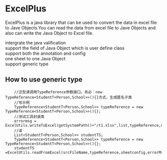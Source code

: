 ExcelPlus
===
ExcelPlus is a java library that can be used to convert the data in excel file to Jave Objects.You can read the data from excel file to Jave Objects and also can write the Java Object to Excel file.

intergrate the java valification <br> 
support the field of Java Object which is user define class <br> 
support both the annotation and config  <br> 
one sheet to one Java Object <br> 
support generic type <br> 

How to use generic type
---

        //泛型请调用TypeReference参数接口。务必：new TypeReference<StudentT<Person,School>>(){}方式，生成匿名子类
        //写示例
        TypeReference<StudentT<Person,School>> typeReference = new TypeReference<StudentT<Person,School>>(){};
        //测试工具封装类
        errormsg = ExcelUtils.writeToExcel(getSystemPath()+"/t1.xlsx",list,typeReference,null);
        //读
        List<StudentT<Person,School>> studentTS;
        TypeReference<StudentT<Person,School>> typeReference = new TypeReference<StudentT<Person,School>>(){};
        studentTS =ExcelUtils.readFromExcel(srcFileName,typeReference,sheetconfig,errorMsgs);



